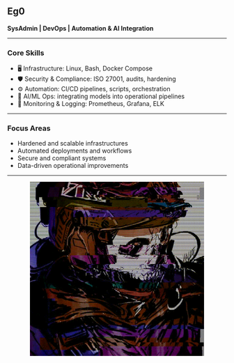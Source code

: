 <!-- Name -->
## Eg0  
**SysAdmin | DevOps | Automation & AI Integration**

---

### Core Skills
- 🖥 Infrastructure: Linux, Bash, Docker Compose  
- 🛡 Security & Compliance: ISO 27001, audits, hardening  
- ⚙️ Automation: CI/CD pipelines, scripts, orchestration  
- 🤖 AI/ML Ops: integrating models into operational pipelines  
- 📡 Monitoring & Logging: Prometheus, Grafana, ELK  

---

### Focus Areas
- Hardened and scalable infrastructures  
- Automated deployments and workflows  
- Secure and compliant systems  
- Data-driven operational improvements  

---

<!-- Banner -->
<p align="center">
  <img src="banner-01.gif" alt="Banner" width="400"/>
</p>
